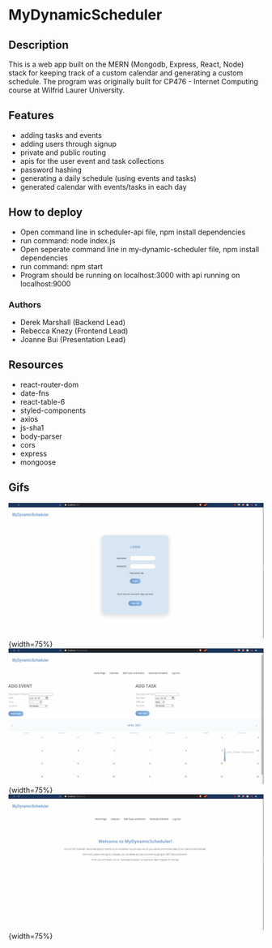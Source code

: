 # MyDynamicScheduler

## Description
This is a web app built on the MERN (Mongodb, Express, React, Node) stack for keeping track of a custom calendar and generating a custom schedule.
The program was originally built for CP476 - Internet Computing course at Wilfrid Laurer University.

## Features
- adding tasks and events
- adding users through signup
- private and public routing
- apis for the user event and task collections
- password hashing
- generating a daily schedule (using events and tasks)
- generated calendar with events/tasks in each day

## How to deploy
- Open command line in scheduler-api file, npm install dependencies
- run command: node index.js
- Open seperate command line in my-dynamic-scheduler file, npm install dependencies
- run command: npm start
- Program should be running on localhost:3000 with api running on localhost:9000

### Authors
- Derek Marshall (Backend Lead)
- Rebecca Knezy (Frontend Lead)
- Joanne Bui (Presentation Lead)

## Resources
- react-router-dom
- date-fns
- react-table-6
- styled-components
- axios
- js-sha1
- body-parser
- cors
- express
- mongoose


## Gifs
![Signup/Login, redirect user based on authorization status](images/security_signup_login.gif){width=75%}
![Add tasks and events/Gen schedule](images/add_gen_schedule.gif){width=75%}
![Delete tasks and events from the calendar](images/delete_task_event.gif){width=75%}